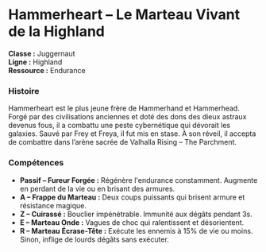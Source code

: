 # Hammerheart – Le Marteau Vivant de la Highland

**Classe :** Juggernaut  
**Ligne :** Highland  
**Ressource :** Endurance  

### Histoire
Hammerheart est le plus jeune frère de Hammerhand et Hammerhead. Forgé par des civilisations anciennes et doté des dons des dieux astraux devenus fous, il a combattu une peste cybernétique qui dévorait les galaxies. Sauvé par Frey et Freya, il fut mis en stase. À son réveil, il accepta de combattre dans l’arène sacrée de Valhalla Rising – The Parchment.

### Compétences
- **Passif – Fureur Forgée :** Régénère l'endurance constamment. Augmente en perdant de la vie ou en brisant des armures.  
- **A – Frappe du Marteau :** Deux coups puissants qui brisent armure et résistance magique.  
- **Z – Cuirassé :** Bouclier impénétrable. Immunité aux dégâts pendant 3s.  
- **E – Marteau Onde :** Vagues de choc qui ralentissent et désorientent.  
- **R – Marteau Écrase-Tête :** Exécute les ennemis à 15% de vie ou moins. Sinon, inflige de lourds dégâts sans exécuter.  
